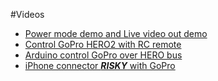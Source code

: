 #Videos

* [Power mode demo and Live video out demo](https://www.youtube.com/watch?v=Kg7FeWFreIg)
* [Control GoPro HERO2 with RC remote](https://www.youtube.com/watch?v=CNJDrdhd-20)
* [Arduino control GoPro over HERO bus](https://www.youtube.com/watch?v=Tl6rL_FyjS4)
* [iPhone connector ***RISKY*** with GoPro](https://www.youtube.com/watch?v=HkB6VvmyK6A)
